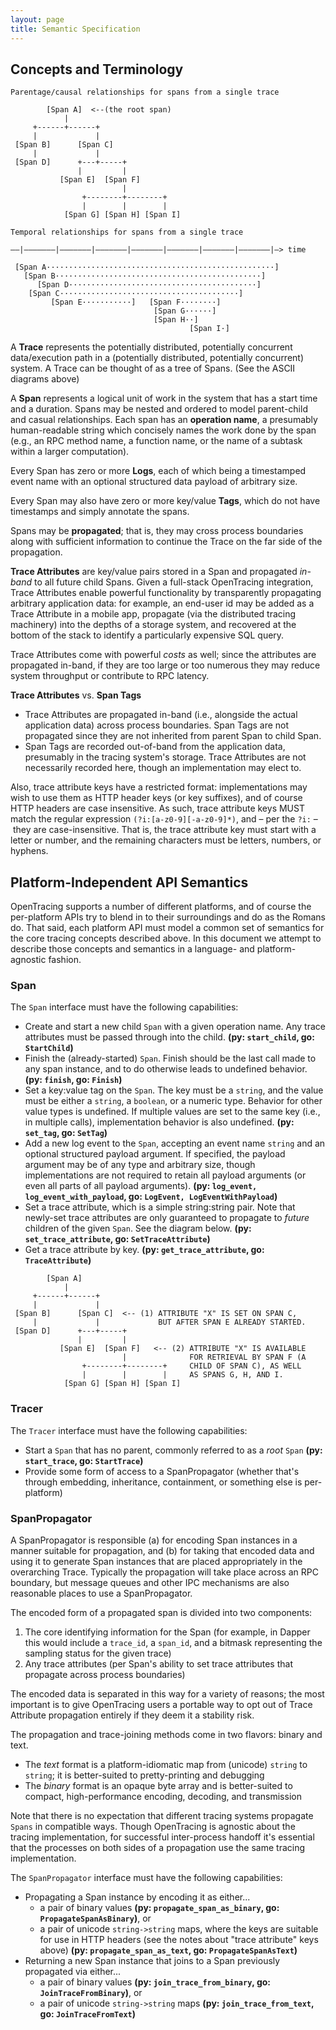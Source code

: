 ```yaml
---
layout: page
title: Semantic Specification
---
```

<div id="toc"></div>

## Concepts and Terminology


```
Parentage/causal relationships for spans from a single trace

        [Span A]  <--(the root span)
            |
     +------+------+
     |             |
 [Span B]      [Span C]
     |             |
 [Span D]      +---+-----+
               |         |
           [Span E]  [Span F]
                         |
                +--------+--------+
                |        |        |
            [Span G] [Span H] [Span I]

```

```
Temporal relationships for spans from a single trace

––|–––––––|–––––––|–––––––|–––––––|–––––––|–––––––|–––––––|–> time

 [Span A···················································]
   [Span B··············································]
      [Span D··········································]
    [Span C········································]
         [Span E···········]   [Span F········]
                                [Span G······]
                                [Span H··]
                                        [Span I·]
```

A **Trace** represents the potentially distributed, potentially concurrent data/execution path in a (potentially distributed, potentially concurrent) system. A Trace can be thought of as a tree of Spans. (See the ASCII diagrams above)

A **Span** represents a logical unit of work in the system that has a start time and a duration. Spans may be nested and ordered to model parent-child and casual relationships. Each span has an **operation name**, a presumably human-readable string which concisely names the work done by the span (e.g., an RPC method name, a function name, or the name of a subtask within a larger computation).

Every Span has zero or more **Logs**, each of which being a timestamped event name with an optional structured data payload of arbitrary size.

Every Span may also have zero or more key/value **Tags**, which do not have timestamps and simply annotate the spans.

Spans may be **propagated**; that is, they may cross process boundaries along with sufficient information to continue the Trace on the far side of the propagation.

**Trace Attributes** are key/value pairs stored in a Span and propagated _in-band_ to all future child Spans. Given a full-stack OpenTracing integration, Trace Attributes enable powerful functionality by transparently propagating arbitrary application data: for example, an end-user id may be added as a Trace Attribute in a mobile app, propagate (via the distributed tracing machinery) into the depths of a storage system, and recovered at the bottom of the stack to identify a particularly expensive SQL query.

Trace Attributes come with powerful _costs_ as well; since the attributes are propagated in-band, if they are too large or too numerous they may reduce system throughput or contribute to RPC latency.

**Trace Attributes** vs. **Span Tags**

* Trace Attributes are propagated in-band (i.e., alongside the actual application data) across process boundaries. Span Tags are not propagated since they are not inherited from parent Span to child Span.
* Span Tags are recorded out-of-band from the application data, presumably in the tracing system's storage. Trace Attributes are not necessarily recorded here, though an implementation may elect to.

Also, trace attribute keys have a restricted format: implementations may wish to use them as HTTP header keys (or key suffixes), and of course HTTP headers are case insensitive. As such, trace attribute keys MUST match the regular expression `(?i:[a-z0-9][-a-z0-9]*)`, and – per the `?i:` – they are case-insensitive. That is, the trace attribute key must start with a letter or number, and the remaining characters must be letters, numbers, or hyphens.


## Platform-Independent API Semantics

OpenTracing supports a number of different platforms, and of course the per-platform APIs try to blend in to their surroundings and do as the Romans do. That said, each platform API must model a common set of semantics for the core tracing concepts described above. In this document we attempt to describe those concepts and semantics in a language- and platform-agnostic fashion.

### Span

The `Span` interface must have the following capabilities:

- Create and start a new child `Span` with a given operation name. Any trace attributes must be passed through into the child. **(py: `start_child`, go: `StartChild`)**
- Finish the (already-started) `Span`.  Finish should be the last call made to any span instance, and to do otherwise leads to undefined behavior. **(py: `finish`, go: `Finish`)**
- Set a key:value tag on the `Span`. The key must be a `string`, and the value must be either a `string`, a `boolean`, or a numeric type. Behavior for other value types is undefined. If multiple values are set to the same key (i.e., in multiple calls), implementation behavior is also undefined. **(py: `set_tag`, go: `SetTag`)**
- Add a new log event to the `Span`, accepting an event name `string` and an optional structured payload argument. If specified, the payload argument may be of any type and arbitrary size, though implementations are not required to retain all payload arguments (or even all parts of all payload arguments). **(py: `log_event, log_event_with_payload`, go: `LogEvent, LogEventWithPayload`)**
- Set a trace attribute, which is a simple string:string pair. Note that newly-set trace attributes are only guaranteed to propagate to *future* children of the given `Span`. See the diagram below. **(py: `set_trace_attribute`, go: `SetTraceAttribute`)**
- Get a trace attribute by key. **(py: `get_trace_attribute`, go: `TraceAttribute`)**

```
        [Span A]
            |
     +------+------+
     |             |
 [Span B]      [Span C]  <-- (1) ATTRIBUTE "X" IS SET ON SPAN C,
     |             |             BUT AFTER SPAN E ALREADY STARTED.
 [Span D]      +---+-----+
               |         |
           [Span E]  [Span F]   <-- (2) ATTRIBUTE "X" IS AVAILABLE
                         |              FOR RETRIEVAL BY SPAN F (A
                +--------+--------+     CHILD OF SPAN C), AS WELL
                |        |        |     AS SPANS G, H, AND I.
            [Span G] [Span H] [Span I]
```


### Tracer

The `Tracer` interface must have the following capabilities:

- Start a `Span` that has no parent, commonly referred to as a *root* `Span` **(py: `start_trace`, go: `StartTrace`)**
- Provide some form of access to a SpanPropagator (whether that's through embedding, inheritance, containment, or something else is per-platform)

### SpanPropagator

A SpanPropagator is responsible (a) for encoding Span instances in a manner suitable for propagation, and (b) for taking that encoded data and using it
to generate Span instances that are placed appropriately in the overarching Trace. Typically the propagation will take place across an RPC boundary, but message queues and other IPC mechanisms are also reasonable places to use a SpanPropagator.

The encoded form of a propagated span is divided into two components:

1. The core identifying information for the Span (for example, in Dapper this would include a `trace_id`, a `span_id`, and a bitmask representing the sampling status for the given trace)
1. Any trace attributes (per Span's ability to set trace attributes that propagate across process boundaries)

The encoded data is separated in this way for a variety of reasons; the most important is to give OpenTracing users a portable way to opt out of Trace Attribute propagation entirely if they deem it a stability risk.

The propagation and trace-joining methods come in two flavors: binary and text.

- The *text* format is a platform-idiomatic map from (unicode) `string` to `string`; it is better-suited to pretty-printing and debugging
- The *binary* format is an opaque byte array and is better-suited to compact, high-performance encoding, decoding, and transmission

Note that there is no expectation that different tracing systems propagate `Spans` in compatible ways. Though OpenTracing is agnostic about the tracing implementation, for successful inter-process handoff it's essential that the processes on both sides of a propagation use the same tracing implementation.

The `SpanPropagator` interface must have the following capabilities:
- Propagating a Span instance by encoding it as either...
  - a pair of binary values **(py: `propagate_span_as_binary`, go: `PropagateSpanAsBinary`)**, or
  - a pair of unicode `string->string` maps, where the keys are suitable for use in HTTP headers (see the notes about "trace attribute" keys above) **(py: `propagate_span_as_text`, go: `PropagateSpanAsText`)**
- Returning a new Span instance that joins to a Span previously propagated via either...
  - a pair of binary values **(py: `join_trace_from_binary`, go: `JoinTraceFromBinary`)**, or
  - a pair of unicode `string->string` maps **(py: `join_trace_from_text`, go: `JoinTraceFromText`)**
